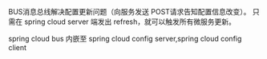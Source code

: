 BUS消息总线解决配置更新问题（向服务发送 POST请求告知配置信息改变）。
只需在 spring cloud server 端发出 refresh，就可以触发所有微服务更新。

spring cloud bus 内嵌至 spring cloud config server,spring cloud config client